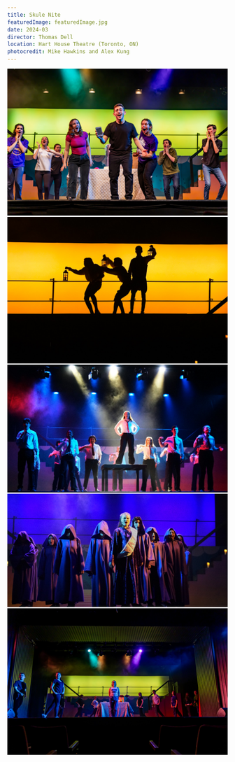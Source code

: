 ```yaml
---
title: Skule Nite
featuredImage: featuredImage.jpg
date: 2024-03
director: Thomas Dell
location: Hart House Theatre (Toronto, ON)
photocredit: Mike Hawkins and Alex Kung
---
```


![](./cookin.jpg)
![](./thepit.jpg)
![](./matilda.jpg)
![](./godiva.jpg)
![](./cookin2.jpg)
